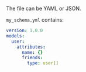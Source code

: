 
The file can be YAML or JSON.

`my_schema.yml` contains:

```yml
version: 1.0.0
models:
  user:
    attributes:
      name: {}
      friends:
        type: user[]
```
